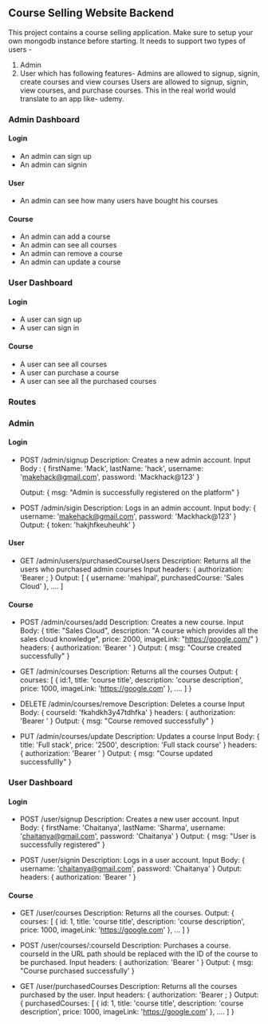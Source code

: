 ## Course Selling Website Backend
This project contains a course selling application. Make sure to setup your own mongodb instance before starting.
It needs to support two types of users -
1. Admin
2. User
which has following features-
Admins are allowed to signup, signin, create courses and view courses
Users are allowed to signup, signin, view courses, and purchase courses.
This in the real world would translate to an app like- udemy.

### Admin Dashboard

#### Login
- An admin can sign up
- An admin can signin

#### User
- An admin can see how many users have bought his courses

#### Course
- An admin can add a course
- An admin can see all courses
- An admin can remove a course
- An admin can update a course


### User Dashboard

#### Login
- A user can sign up
- A user can sign in

#### Course
- A user can see all courses
- A user can purchase a course
- A user can see all the purchased courses

### Routes

### Admin

#### Login
- POST /admin/signup
  Description: Creates a new admin account.
  Input Body : {
    firstName: 'Mack',
    lastName: 'hack',
    username: 'makehack@gmail.com',
    password: 'Mackhack@123'
  }

  Output: {
    msg: "Admin is successfully registered on the platform"
  }

- POST /admin/sigin
  Description: Logs in an admin account.
  Input body: {
    username: 'makehack@gmail.com',
    password: 'Mackhack@123'
  }
  Output: {
    token: 'hakjhfkeuheuhk'
  }

#### User
- GET /admin/users/purchasedCourseUsers
  Description: Returns all the users who purchased admin courses
  Input headers: {
    authorization: 'Bearer <your-token>;
  }
  Output: [
    {
        username: 'mahipal',
        purchasedCourse: 'Sales Cloud'
    }, ....
  ]

#### Course
- POST /admin/courses/add
  Description: Creates a new course.
  Input Body: {
    title: "Sales Cloud",
    description: "A course which provides all the sales cloud knowledge",
    price: 2000,
    imageLink: "https://google.com/"
  }
  headers: {
    authorization: 'Bearer <your-token>'
  }
  Output: {
    msg: "Course created successfully"
  }

- GET /admin/courses
  Description: Returns all the courses
  Output: {
    courses: [
        {
            id:1,
            title: 'course title',
            description: 'course description',
            price: 1000,
            imageLink: 'https://google.com'
        }, ....
    ]
  }

- DELETE /admin/courses/remove
  Description: Deletes a course
  Input Body: {
    courseId: 'fkahdkh3y47tdhfka'
  }
  headers: {
    authorization: 'Bearer <your-token>'
  }
  Output: {
    msg: "Course removed successfully"
  }

- PUT /admin/courses/update
  Description: Updates a course
  Input Body: {
    title: 'Full stack',
    price: '2500',
    description: 'Full stack course'
  }
  headers: {
    authorization: 'Bearer <your-token>'
  }
  Output: {
    msg: "Course updated successfullly"
  }

### User Dashboard

#### Login
- POST /user/signup
  Description: Creates a new user account.
  Input Body: {
    firstName: 'Chaitanya',
    lastName: 'Sharma',
    username: 'chaitanya@gmail.com',
    password: 'Chaitanya'
  }
  Output: {
    msg: "User is successfully registered"
  }

- POST /user/signin
  Description: Logs in a user account.
  Input Body: {
    username: 'chaitanya@gmail.com',
    password: 'Chaitanya'
  }
  Output: headers: {
    authorization: 'Bearer <your-token>'
  }
  
#### Course
- GET /user/courses
  Description: Returns all the courses.
  Output: {
    courses: [
        {
            id: 1,
            title: 'course title',
            description: 'course description',
            price: 1000,
            imageLink: 'https://google.com'
        }, ...
    ]
  }
- POST /user/courses/:courseId
  Description: Purchases a course. courseId in the URL path should be replaced with the ID of the course to be purchased.
  Input headers: {
    authorization: 'Bearer <your-token>'
  }
  Output: {
    msg: "Course purchased successfully'
  }

- GET /user/purchasedCourses
  Description: Returns all the courses purchased by the user.
  Input headers: {
    authorization: 'Bearer <your-token>;
  }
  Output: {
    purchasedCourses: [
        {
            id: 1, 
            title: 'course title',
            description: 'course description',
            price: 1000,
            imageLink: 'https://google.com'
        }, ....
    ]
  }